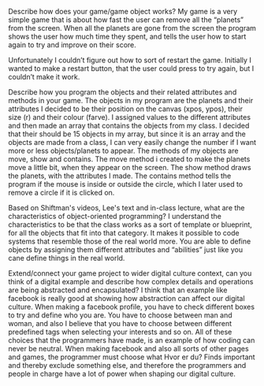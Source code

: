 Describe how does your game/game object works?
My game is a very simple game that is about how fast the user can remove all the “planets” from the screen. When all the planets are gone from the screen the program shows the user how much time they spent, and tells the user how to start again to try and improve on their score. 

Unfortunately I couldn’t figure out how to sort of restart the game. Initially I wanted to make a restart button, that the user could press to try again, but I couldn’t make it work. 

Describe how you program the objects and their related attributes and methods in your game.
The objects in my program are the planets and their attributes I decided to be their position on the canvas (xpos, ypos), their size (r) and their colour (farve). I assigned values to the different attributes and then made an array that contains the objects from my class. I decided that their should be 15 objects in my array, but since it is an array and the objects are made from a class, I can very easily change the number if I want more or less objects/planets to appear. 
The methods of my objects are move, show and contains. The move method i created to make the planets move a little bit, when they appear on the screen. The show method draws the planets, with the attributes I made. The contains method tells the program if the mouse is inside or outside the circle, which I later used to remove a circle if it is clicked on.

Based on Shiftman's videos, Lee's text and in-class lecture, what are the characteristics of object-oriented programming?
I understand the characteristics to be that the class works as a sort of template or blueprint, for all the objects that fit into that category. It makes it possible to code systems that resemble those of the real world more. You are able to define objects by assigning them different attributes and “abilities” just like you cane define things in the real world. 


Extend/connect your game project to wider digital culture context, can you think of a digital example and describe how complex details and operations are being abstracted and encapsulated?
I think that an example like facebook is really good at showing how abstraction can affect our digital culture. When making a facebook profile, you have to check different boxes to try and define who you are. You have to choose between man and woman, and also I believe that you have to choose between different predefined tags when selecting your interests and so on. All of these choices that the programmers have made, is an example of how coding can never be neutral. When making facebook and also all sorts of other pages and games, the programmer must choose what Hvor er du?  Finds important and thereby exclude something else, and therefore the programmers and people in charge have a lot of power when shaping our digital culture.  
